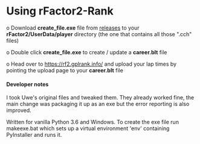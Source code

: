 # Using rFactor2-Rank

o Download **create_file.exe** file from [releases](../../releases) to your **rFactor2/UserData/player** directory (the one that contains all those ".cch" files)

o Double click **create_file.exe** to create / update a **career.blt** file

o Head over to https://rf2.gplrank.info/ and upload your lap times by pointing the upload page to your **career.blt** file

#### Developer notes
I took Uwe's original files and tweaked them. They already worked fine, the main change was packaging it up as an exe but the error reporting is also improved.

Written for vanilla Python 3.6 and Windows. To create the exe file run makeexe.bat which sets up a virtual environment 'env' containing PyInstaller and runs it.
